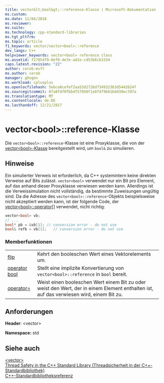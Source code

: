 ```yaml
---
title: vector&lt;bool&gt;::reference-Klasse | Microsoft-Dokumentation
ms.custom: 
ms.date: 11/04/2016
ms.reviewer: 
ms.suite: 
ms.technology: cpp-standard-libraries
ms.tgt_pltfrm: 
ms.topic: article
f1_keywords: vector/vector<bool>::reference
dev_langs: C++
helpviewer_keywords: vector<bool> reference class
ms.assetid: f27854f9-0ef0-4e7e-ad2e-cd53b6cb3334
caps.latest.revision: "22"
author: corob-msft
ms.author: corob
manager: ghogen
ms.workload: cplusplus
ms.openlocfilehash: 5ebca8cefef2aa53d2726d734932363d54426247
ms.sourcegitcommit: 8fa8fdf0fbb4f57950f1e8f4f9b81b4d39ec7d7a
ms.translationtype: MT
ms.contentlocale: de-DE
ms.lasthandoff: 12/21/2017
---
```

# <a name="vectorltboolgtreference-class"></a>vector&lt;bool&gt;::reference-Klasse
Die `vector<bool>::reference`-Klasse ist eine Proxyklasse, die von der [vector\<bool>-Klasse](../standard-library/vector-bool-class.md) bereitgestellt wird, um `bool&` zu simulieren.  
  
## <a name="remarks"></a>Hinweise  
 Ein simulierter Verweis ist erforderlich, da C++ systemintern keine direkten Verweise auf Bits zulässt. `vector<bool>` verwendet nur ein Bit pro Element, auf das anhand dieser Proxyklasse verwiesen werden kann. Allerdings ist die Verweissimulation nicht vollständig, da bestimmte Zuweisungen ungültig sind. Da die Adresse des `vector<bool>::reference`-Objekts beispielsweise nicht akzeptiert werden kann, ist der folgende Code, der [vector\<bool>::operator&#91;&#93;](http://msdn.microsoft.com/Library/97738633-690d-4069-b2d9-8c54104fbfdd) verwendet, nicht richtig:  
  
```cpp  
vector<bool> vb;  
// ...  
bool* pb = &vb[1]; // conversion error - do not use  
bool& refb = vb[1];   // conversion error - do not use  
```  
  
### <a name="member-functions"></a>Memberfunktionen  
  
|||  
|-|-|  
|[flip](../standard-library/vector-bool-reference-flip.md)|Kehrt den booleschen Wert eines Vektorelements um.|  
|[operator bool](../standard-library/vector-bool-reference-operator-bool.md)|Stellt eine implizite Konvertierung von `vector<bool>::reference` in `bool` bereit.|  
|[operator=](../standard-library/vector-bool-reference-operator-assign.md)|Weist einen booleschen Wert einem Bit zu oder weist den Wert, der in einem Element enthalten ist, auf das verwiesen wird, einem Bit zu.|  
  
## <a name="requirements"></a>Anforderungen  
 **Header**: \<vector>  
  
 **Namespace:** std  
  
## <a name="see-also"></a>Siehe auch  
 [\<vector>](../standard-library/vector.md)   
 [Thread Safety in the C++ Standard Library (Threadsicherheit in der C++-Standardbibliothek)](../standard-library/thread-safety-in-the-cpp-standard-library.md)   
 [C++-Standardbibliotheksreferenz](../standard-library/cpp-standard-library-reference.md)

